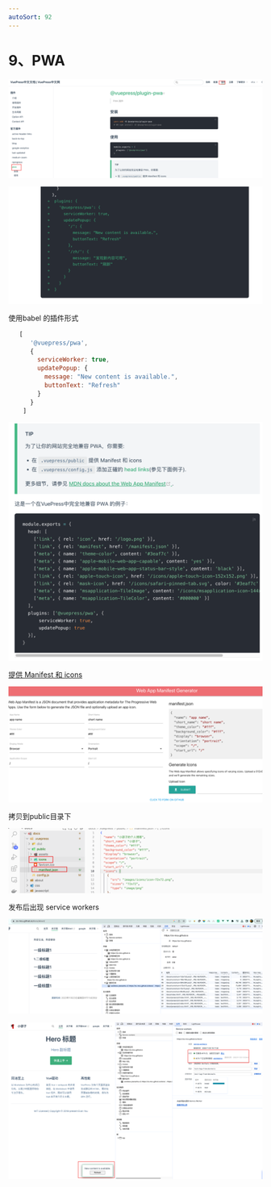 ```yaml
---
autoSort: 92
---
```


# 9、PWA


![image-20231123184339739](./vuepress.assist/image-20231123184339739.png)



![image-20231123185119618](./vuepress.assist/image-20231123185119618.png)

使用babel 的插件形式

```js
   [
      '@vuepress/pwa',
      {
        serviceWorker: true,
        updatePopup: {
          message: "New content is available.",
          buttonText: "Refresh"
        }
      }
    ]
```

![image-20231123185428090](./vuepress.assist/image-20231123185428090.png)

[提供 Manifest 和 icons](https://manifest-gen.netlify.app/)

![image-20231123185857343](./vuepress.assist/image-20231123185857343.png)

拷贝到public目录下

![image-20231123190229429](./vuepress.assist/image-20231123190229429.png)



发布后出现 service workers

![image-20231123191921627](./vuepress.assist/image-20231123191921627.png)





![image-20231123193858012](./vuepress.assist/image-20231123193858012.png)